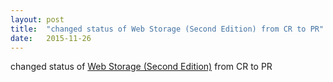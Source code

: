 ```yaml
---
layout: post
title:  "changed status of Web Storage (Second Edition) from CR to PR"
date:   2015-11-26
---
```


changed status of <a href="http://www.w3.org/TR/webstorage/">Web Storage (Second Edition)</a> from CR to PR

